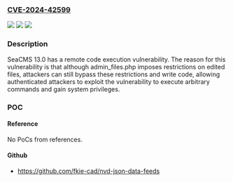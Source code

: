 ### [CVE-2024-42599](https://cve.mitre.org/cgi-bin/cvename.cgi?name=CVE-2024-42599)
![](https://img.shields.io/static/v1?label=Product&message=n%2Fa&color=blue)
![](https://img.shields.io/static/v1?label=Version&message=n%2Fa&color=blue)
![](https://img.shields.io/static/v1?label=Vulnerability&message=n%2Fa&color=brighgreen)

### Description

SeaCMS 13.0 has a remote code execution vulnerability. The reason for this vulnerability is that although admin_files.php imposes restrictions on edited files, attackers can still bypass these restrictions and write code, allowing authenticated attackers to exploit the vulnerability to execute arbitrary commands and gain system privileges.

### POC

#### Reference
No PoCs from references.

#### Github
- https://github.com/fkie-cad/nvd-json-data-feeds

